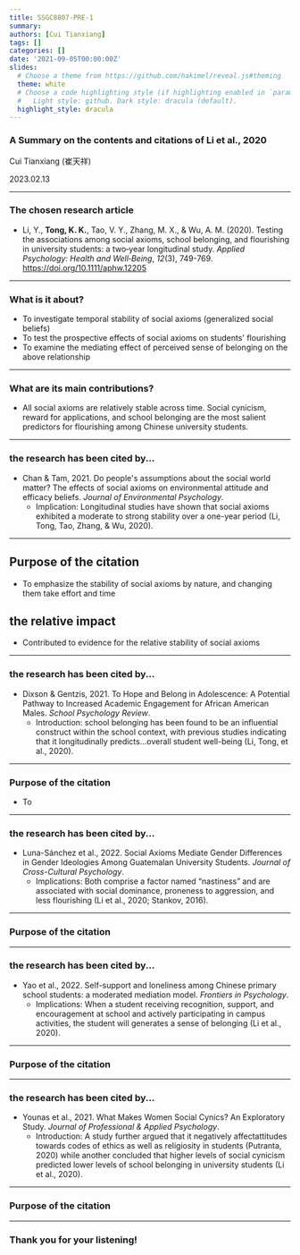 ```yaml
---
title: SSGC8807-PRE-1
summary: 
authors: [Cui Tianxiang]
tags: []
categories: []
date: '2021-09-05T00:00:00Z'
slides:
  # Choose a theme from https://github.com/hakimel/reveal.js#theming
  theme: white
  # Choose a code highlighting style (if highlighting enabled in `params.toml`)
  #   Light style: github. Dark style: dracula (default).
  highlight_style: dracula
---
```


### A Summary on the contents and citations of Li et al., 2020


Cui Tianxiang (崔天祥)


2023.02.13

---

### The chosen research article

- Li, Y., **Tong, K. K.**, Tao, V. Y., Zhang, M. X., & Wu, A. M. (2020). Testing the associations among social axioms, school belonging, and flourishing in university students: a two‐year longitudinal study. *Applied Psychology: Health and Well‐Being*, *12*(3), 749-769. https://doi.org/10.1111/aphw.12205

---

### What is it about?

- To investigate temporal stability of social axioms (generalized social beliefs)
- To test the prospective effects of social axioms on students' flourishing
- To examine the mediating effect of perceived sense of belonging on the above relationship

---

### What are its main contributions?

- All social axioms are relatively stable across time. Social cynicism, reward for applications, and school belonging are the most salient predictors for flourishing among Chinese university students.

---
### the research has been cited by...
- Chan & Tam, 2021. Do people's assumptions about the social world matter? The effects of social axioms on environmental attitude and efficacy beliefs. *Journal of Environmental Psychology*.
  - Implication: Longitudinal studies have shown that social axioms exhibited a moderate to strong stability over a one-year period (Li, Tong, Tao, Zhang, & Wu, 2020).
---
## Purpose of the citation
- To emphasize the stability of social axioms by nature, and changing them take effort and time
## the relative impact
- Contributed to evidence for the relative stability of social axioms
---
### the research has been cited by...

- Dixson & Gentzis, 2021. To Hope and Belong in Adolescence: A Potential Pathway to Increased Academic Engagement for African American Males. *School Psychology Review*.
  - Introduction: school belonging has been found to be an influential construct within the school context, with previous studies indicating that it longitudinally predicts...overall student well-being (Li, Tong, et al., 2020).
---
### Purpose of the citation
- To 
---
### the research has been cited by...

- Luna-Sánchez et al., 2022. Social Axioms Mediate Gender Differences in Gender Ideologies Among Guatemalan University Students. *Journal of Cross-Cultural Psychology*.
  - Implications: Both comprise a factor named “nastiness” and are associated with social dominance, proneness to aggression, and less flourishing (Li et al., 2020; Stankov, 2016).

---
### Purpose of the citation
---
### the research has been cited by...

- Yao et al., 2022. Self-support and loneliness among Chinese primary school students: a moderated mediation model. *Frontiers in Psychology*.
  - Implications: When a student receiving recognition, support, and encouragement at school and actively participating in campus activities, the student will generates a sense of belonging (Li et al., 2020).

---
### Purpose of the citation
---
### the research has been cited by...

- Younas et al., 2021. What Makes Women Social Cynics? An Exploratory Study. *Journal of Professional & Applied Psychology*.
  - Introduction: A  study  further  argued that  it negatively affectattitudes  towards codes  of  ethics  as  well  as  religiosity  in students   (Putranta,   2020)   while   another concluded   that   higher   levels   of   social cynicism  predicted  lower  levels  of  school belonging  in  university  students (Li  et  al., 2020).

---
### Purpose of the citation



---
### Thank you for your listening!
